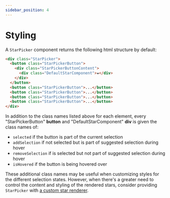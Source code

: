 ```yaml
---
sidebar_position: 4
---
```


# Styling

A `StarPicker` component returns the following html structure by default:

```html
<div class="StarPicker">
  <button class="StarPickerButton">
    <div class="StarPickerButtonContent">
      <div class="DefaultStarComponent">★</div>
    </div>
  </button>
  <button class="StarPickerButton">...</button>
  <button class="StarPickerButton">...</button>
  <button class="StarPickerButton">...</button>
  <button class="StarPickerButton">...</button>
</div>
```

In addition to the class names listed above for each element, every "StarPickerButton" **button** and "DefaultStarComponent" **div** is given the class names of:

- `selected` if the button is part of the current selection
- `addSelection` if not selected but is part of suggested selection during hover
- `removeSelection` if is selected but not part of suggested selection during hover
- `isHovered` if the button is being hovered over

These additional class names may be useful when customizing styles for the different selection states. However, when there's a greater need to control the content and styling of the rendered stars, consider providing `StarPicker` with <a href="/docs/tutorial/customization">a custom star renderer</a>.
